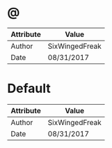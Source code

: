 # @
| Attribute | Value |
| ---  | ---     |
| Author | SixWingedFreak |
| Date | 08/31/2017 |
# Default
| Attribute | Value |
| ---  | ---     |
| Author | SixWingedFreak |
| Date | 08/31/2017 |
